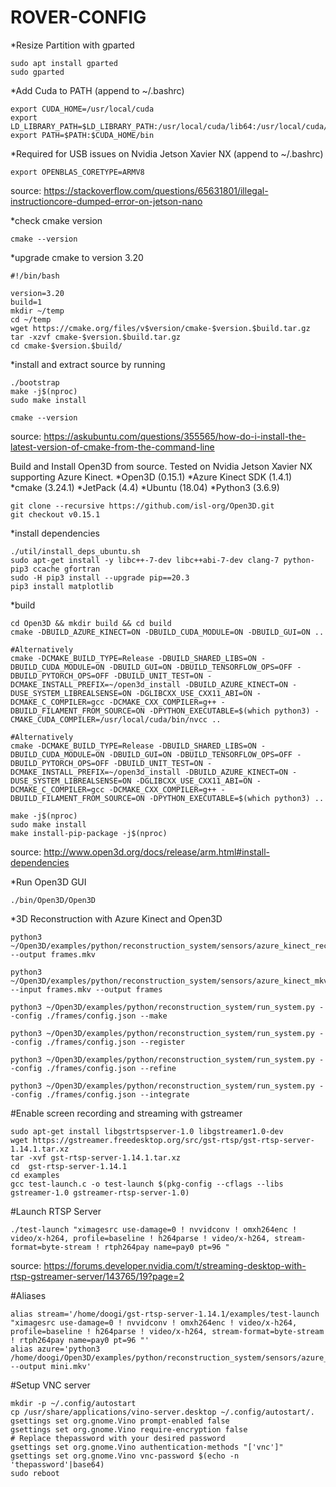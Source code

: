# ROVER-CONFIG
*Resize Partition with gparted
```
sudo apt install gparted
sudo gparted
```

*Add Cuda to PATH (append to ~/.bashrc)

```
export CUDA_HOME=/usr/local/cuda
export LD_LIBRARY_PATH=$LD_LIBRARY_PATH:/usr/local/cuda/lib64:/usr/local/cuda/extras/CUPTI/lib64
export PATH=$PATH:$CUDA_HOME/bin
```

*Required for USB issues on Nvidia Jetson Xavier NX (append to ~/.bashrc)

```
export OPENBLAS_CORETYPE=ARMV8
```

source: https://stackoverflow.com/questions/65631801/illegal-instructioncore-dumped-error-on-jetson-nano

*check cmake version

```
cmake --version
```

*upgrade cmake to version 3.20

```
#!/bin/bash

version=3.20
build=1
mkdir ~/temp
cd ~/temp
wget https://cmake.org/files/v$version/cmake-$version.$build.tar.gz
tar -xzvf cmake-$version.$build.tar.gz
cd cmake-$version.$build/
```

*install and extract source by running
```
./bootstrap
make -j$(nproc)
sudo make install
```

```
cmake --version
```

source: https://askubuntu.com/questions/355565/how-do-i-install-the-latest-version-of-cmake-from-the-command-line

Build and Install Open3D from source. 
Tested on Nvidia Jetson Xavier NX supporting Azure Kinect. 
*Open3D (0.15.1)
*Azure Kinect SDK (1.4.1)
*cmake (3.24.1)
*JetPack (4.4)
*Ubuntu (18.04)
*Python3 (3.6.9)

```
git clone --recursive https://github.com/isl-org/Open3D.git
git checkout v0.15.1
```

*install dependencies

```
./util/install_deps_ubuntu.sh
sudo apt-get install -y libc++-7-dev libc++abi-7-dev clang-7 python-pip3 ccache gfortran
sudo -H pip3 install --upgrade pip==20.3
pip3 install matplotlib
```

*build
```
cd Open3D && mkdir build && cd build
cmake -DBUILD_AZURE_KINECT=ON -DBUILD_CUDA_MODULE=ON -DBUILD_GUI=ON ..

#Alternatively
cmake -DCMAKE_BUILD_TYPE=Release -DBUILD_SHARED_LIBS=ON -DBUILD_CUDA_MODULE=ON -DBUILD_GUI=ON -DBUILD_TENSORFLOW_OPS=OFF -DBUILD_PYTORCH_OPS=OFF -DBUILD_UNIT_TEST=ON -DCMAKE_INSTALL_PREFIX=~/open3d_install -DBUILD_AZURE_KINECT=ON -DUSE_SYSTEM_LIBREALSENSE=ON -DGLIBCXX_USE_CXX11_ABI=ON -DCMAKE_C_COMPILER=gcc -DCMAKE_CXX_COMPILER=g++ -DBUILD_FILAMENT_FROM_SOURCE=ON -DPYTHON_EXECUTABLE=$(which python3) -CMAKE_CUDA_COMPILER=/usr/local/cuda/bin/nvcc ..

#Alternatively
cmake -DCMAKE_BUILD_TYPE=Release -DBUILD_SHARED_LIBS=ON -DBUILD_CUDA_MODULE=ON -DBUILD_GUI=ON -DBUILD_TENSORFLOW_OPS=OFF -DBUILD_PYTORCH_OPS=OFF -DBUILD_UNIT_TEST=ON -DCMAKE_INSTALL_PREFIX=~/open3d_install -DBUILD_AZURE_KINECT=ON -DUSE_SYSTEM_LIBREALSENSE=ON -DGLIBCXX_USE_CXX11_ABI=ON -DCMAKE_C_COMPILER=gcc -DCMAKE_CXX_COMPILER=g++ -DBUILD_FILAMENT_FROM_SOURCE=ON -DPYTHON_EXECUTABLE=$(which python3) ..

make -j$(nproc)
sudo make install
make install-pip-package -j$(nproc)
```
source: http://www.open3d.org/docs/release/arm.html#install-dependencies

*Run Open3D GUI
```
./bin/Open3D/Open3D
```

*3D Reconstruction with Azure Kinect and Open3D

```
python3 ~/Open3D/examples/python/reconstruction_system/sensors/azure_kinect_recorder.py --output frames.mkv

python3 ~/Open3D/examples/python/reconstruction_system/sensors/azure_kinect_mkv_reader.py --input frames.mkv --output frames

python3 ~/Open3D/examples/python/reconstruction_system/run_system.py --config ./frames/config.json --make

python3 ~/Open3D/examples/python/reconstruction_system/run_system.py --config ./frames/config.json --register

python3 ~/Open3D/examples/python/reconstruction_system/run_system.py --config ./frames/config.json --refine

python3 ~/Open3D/examples/python/reconstruction_system/run_system.py --config ./frames/config.json --integrate
```

#Enable screen recording and streaming with gstreamer
```
sudo apt-get install libgstrtspserver-1.0 libgstreamer1.0-dev
wget https://gstreamer.freedesktop.org/src/gst-rtsp/gst-rtsp-server-1.14.1.tar.xz
tar -xvf gst-rtsp-server-1.14.1.tar.xz
cd  gst-rtsp-server-1.14.1
cd examples
gcc test-launch.c -o test-launch $(pkg-config --cflags --libs gstreamer-1.0 gstreamer-rtsp-server-1.0)
```

#Launch RTSP Server 
```
./test-launch "ximagesrc use-damage=0 ! nvvidconv ! omxh264enc ! video/x-h264, profile=baseline ! h264parse ! video/x-h264, stream-format=byte-stream ! rtph264pay name=pay0 pt=96 "
```

source: https://forums.developer.nvidia.com/t/streaming-desktop-with-rtsp-gstreamer-server/143765/19?page=2

#Aliases
```
alias stream='/home/doogi/gst-rtsp-server-1.14.1/examples/test-launch "ximagesrc use-damage=0 ! nvvidconv ! omxh264enc ! video/x-h264, profile=baseline ! h264parse ! video/x-h264, stream-format=byte-stream ! rtph264pay name=pay0 pt=96 "'
alias azure='python3 /home/doogi/Open3D/examples/python/reconstruction_system/sensors/azure_kinect_recorder.py --output mini.mkv'
```

#Setup VNC server
```
mkdir -p ~/.config/autostart
cp /usr/share/applications/vino-server.desktop ~/.config/autostart/.
gsettings set org.gnome.Vino prompt-enabled false
gsettings set org.gnome.Vino require-encryption false
# Replace thepassword with your desired password
gsettings set org.gnome.Vino authentication-methods "['vnc']"
gsettings set org.gnome.Vino vnc-password $(echo -n 'thepassword'|base64)
sudo reboot
```



